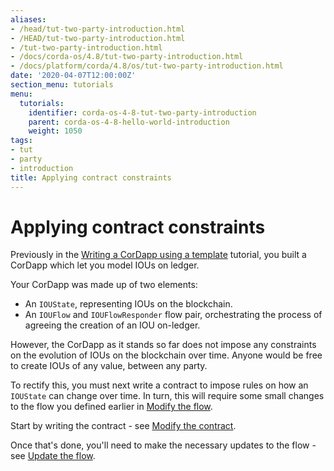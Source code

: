 ```yaml
---
aliases:
- /head/tut-two-party-introduction.html
- /HEAD/tut-two-party-introduction.html
- /tut-two-party-introduction.html
- /docs/corda-os/4.8/tut-two-party-introduction.html
- /docs/platform/corda/4.8/os/tut-two-party-introduction.html
date: '2020-04-07T12:00:00Z'
section_menu: tutorials
menu:
  tutorials:
    identifier: corda-os-4-8-tut-two-party-introduction
    parent: corda-os-4-8-hello-world-introduction
    weight: 1050
tags:
- tut
- party
- introduction
title: Applying contract constraints
---
```



# Applying contract constraints

Previously in the  [Writing a CorDapp using a template](writing-a-cordapp-using-a-template) tutorial, you built a CorDapp which let you model IOUs on ledger.

Your CorDapp was made up of two elements:

* An `IOUState`, representing IOUs on the blockchain.
* An `IOUFlow` and `IOUFlowResponder` flow pair, orchestrating the process of agreeing the creation of an IOU on-ledger.

However, the CorDapp as it stands so far does not impose any constraints on the evolution of IOUs on the blockchain over time. Anyone would be free to create IOUs of any value, between any party.

To rectify this, you must next write a contract to impose rules on how an `IOUState` can change over time. In turn, this
will require some small changes to the flow you defined earlier in [Modify the flow](modify-the-flow).

Start by writing the contract - see [Modify the contract](tut-two-party-contract.md).

Once that's done, you'll need to make the necessary updates to the flow - see [Update the flow](tut-two-party-flow.md).
